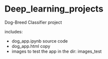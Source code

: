 # Deep_learning_projects
Dog-Breed Classifier project      

includes:
- dog_app.ipynb source code
- dog_app.html copy
- images to test the app in the dir: images_test 
